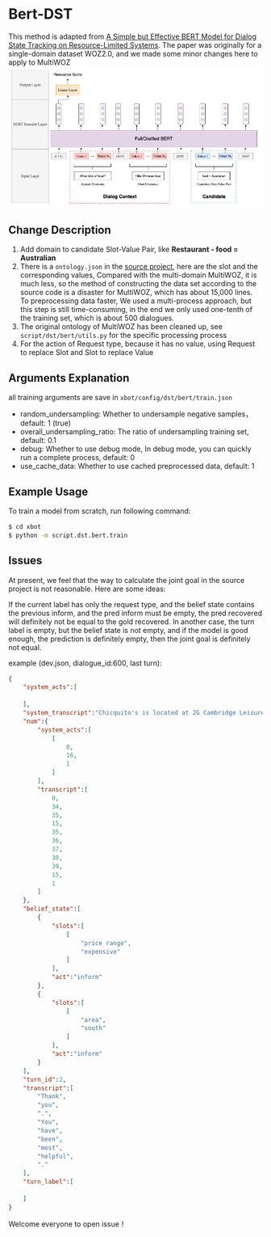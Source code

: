 # Bert-DST
This method is adapted from 
[A Simple but Effective BERT Model for Dialog State Tracking on Resource-Limited Systems](https://arxiv.org/pdf/1910.12995.pdf). 
The paper was originally for a single-domain dataset WOZ2.0, and we made some minor changes here to apply to MultiWOZ
![bert-dst](../../../asset/bert-dst.png)


## Change Description
1. Add domain to candidate Slot-Value Pair, like **Restaurant - food = Australian**
2. There is a `ontology.json` in the [source project](https://github.com/laituan245/BERT-Dialog-State-Tracking), here 
are the slot and the corresponding values, Compared with the multi-domain MultiWOZ, it is much less, so the method of 
constructing the data set according to the source code is a disaster for MultiWOZ, which has about 15,000 lines. To preprocessing
data faster, We used a multi-process approach, but this step is still time-consuming, in the end we only used one-tenth of 
the training set, which is about 500 dialogues.
3. The original ontology of MultiWOZ has been cleaned up, see `script/dst/bert/utils.py` for the specific processing process 
4. For the action of Request type, because it has no value, using Request to replace Slot and Slot to replace Value

## Arguments Explanation
all training arguments are save in `xbot/config/dst/bert/train.json`
* random_undersampling: Whether to undersample negative samples，default: 1 (true)
* overall_undersampling_ratio: The ratio of undersampling training set, default: 0.1
* debug: Whether to use debug mode, In debug mode, you can quickly run a complete process, default: 0
* use_cache_data: Whether to use cached preprocessed data, default: 1

## Example Usage
To train a model from scratch, run following command:
```bash
$ cd xbot
$ python -m script.dst.bert.train
```

## Issues
At present, we feel that the way to calculate the joint goal in the source project is not reasonable. Here are some ideas:    

If the current label has only the request type, and the belief state contains the previous inform, and the pred inform 
must be empty, the pred recovered will definitely not be equal to the gold recovered. In another case, the turn label 
is empty, but the belief state is not empty, and if the model is good enough, the prediction is definitely empty, then 
the joint goal is definitely not equal. 

example (dev.json, dialogue_id:600, last turn):
```json
{
    "system_acts":[

    ],
    "system_transcript":"Chicquito's is located at 2G Cambridge Leisure Park Cherry Hinton Road Cherry Hinton, Phone 01223 400170, and the restaurant below that is called frankie and bennys. It has a phone number of 01223 412430 and address of Cambridge Leisure Park Clifton Way Cherry Hinton",
    "num":{
        "system_acts":[
            [
                0,
                16,
                1
            ]
        ],
        "transcript":[
            0,
            34,
            35,
            15,
            35,
            36,
            37,
            38,
            39,
            15,
            1
        ]
    },
    "belief_state":[
        {
            "slots":[
                [
                    "price range",
                    "expensive"
                ]
            ],
            "act":"inform"
        },
        {
            "slots":[
                [
                    "area",
                    "south"
                ]
            ],
            "act":"inform"
        }
    ],
    "turn_id":2,
    "transcript":[
        "Thank",
        "you",
        ".",
        "You",
        "have",
        "been",
        "most",
        "helpful",
        "."
    ],
    "turn_label":[

    ]
}
```

Welcome everyone to open issue！